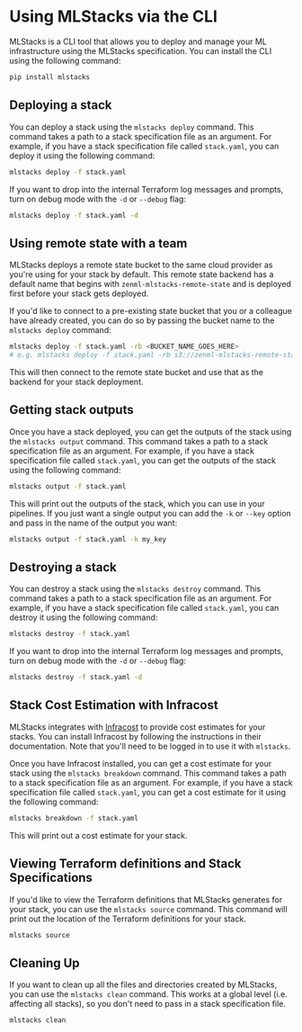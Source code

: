 # Using MLStacks via the CLI

MLStacks is a CLI tool that allows you to deploy and manage your ML
infrastructure using the MLStacks specification. You can install the CLI using
the following command:

```bash
pip install mlstacks
```

## Deploying a stack

You can deploy a stack using the `mlstacks deploy` command. This command takes a
path to a stack specification file as an argument. For example, if you have a
stack specification file called `stack.yaml`, you can deploy it using the
following command:

```bash
mlstacks deploy -f stack.yaml
```

If you want to drop into the internal Terraform log messages and prompts, turn
on debug mode with the `-d` or `--debug` flag:

```bash
mlstacks deploy -f stack.yaml -d
```

## Using remote state with a team

MLStacks deploys a remote state bucket to the same cloud provider as you're
using for your stack by default. This remote state backend has a default name
that begins with `zenml-mlstacks-remote-state` and is deployed first before your
stack gets deployed.

If you'd like to connect to a pre-existing state bucket that you or a colleague
have already created, you can do so by passing the bucket name to the
`mlstacks deploy` command:

```bash
mlstacks deploy -f stack.yaml -rb <BUCKET_NAME_GOES_HERE>
# e.g. mlstacks deploy -f stack.yaml -rb s3://zenml-mlstacks-remote-state-3d3r6
```

This will then connect to the remote state bucket and use that as the backend
for your stack deployment.

## Getting stack outputs

Once you have a stack deployed, you can get the outputs of the stack using the
`mlstacks output` command. This command takes a path to a stack specification
file as an argument. For example, if you have a stack specification file called
`stack.yaml`, you can get the outputs of the stack using the following command:

```bash
mlstacks output -f stack.yaml
```

This will print out the outputs of the stack, which you can use in your
pipelines. If you just want a single output you can add the `-k` or `--key`
option and pass in the name of the output you want:

```bash
mlstacks output -f stack.yaml -k my_key
```

## Destroying a stack

You can destroy a stack using the `mlstacks destroy` command. This command takes
a path to a stack specification file as an argument. For example, if you have a
stack specification file called `stack.yaml`, you can destroy it using the
following command:

```bash
mlstacks destroy -f stack.yaml
```

If you want to drop into the internal Terraform log messages and prompts, turn
on debug mode with the `-d` or `--debug` flag:

```bash
mlstacks destroy -f stack.yaml -d
```

## Stack Cost Estimation with Infracost

MLStacks integrates with [Infracost](https://www.infracost.io/) to provide cost
estimates for your stacks. You can install Infracost by following the
instructions in their documentation. Note that you'll need to be logged in to
use it with `mlstacks`.

Once you have Infracost installed, you can get a cost estimate for your stack
using the `mlstacks breakdown` command. This command takes a path to a stack
specification file as an argument. For example, if you have a stack
specification file called `stack.yaml`, you can get a cost estimate for it using
the following command:

```bash
mlstacks breakdown -f stack.yaml
```

This will print out a cost estimate for your stack.

## Viewing Terraform definitions and Stack Specifications

If you'd like to view the Terraform definitions that MLStacks generates for your
stack, you can use the `mlstacks source` command. This command will print out
the location of the Terraform definitions for your stack.

```bash
mlstacks source
```

## Cleaning Up

If you want to clean up all the files and directories created by MLStacks, you
can use the `mlstacks clean` command. This works at a global level (i.e.
affecting all stacks), so you don't need to pass in a stack specification file.

```bash
mlstacks clean
```
